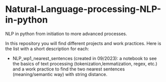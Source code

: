# Natural-Language-processing-NLP-in-python
NLP in python from initiation to more advanced processes.

In this repository you will find different projects and work practices. Here is the list with a short description for each:
* NLP_wp1_nearest_sentences (created in 09/2023): a notebook to see the basics of text processing (tokenization,lemmatization, regex, etc.) and a work practice to find the two nearest sentences (meaning/semantic way) with string distance.
